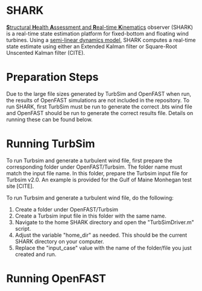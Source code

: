 # SHARK
<u>**S**tructural **H**ealth **A**ssessment and **R**eal-time **K**inematics</u> observer (SHARK) is a real-time state estimation platform for fixed-bottom and floating wind turbines. Using a [semi-linear dynamics model](https://www.overleaf.com/read/vwhkfsmnwypk#2b01ba), SHARK computes a real-time state estimate using either an Extended Kalman filter or Square-Root Unscented Kalman filter (CITE).

# Preparation Steps

Due to the large file sizes generated by TurbSim and OpenFAST when run, the results of OpenFAST simulations are not included in the repository. To run SHARK, first TurbSim must be run to generate the correct .bts wind file and OpenFAST should be run to generate the correct results file. Details on running these can be found below.

# Running TurbSim

To run Turbsim and generate a turbulent wind file, first prepare the corresponding folder under OpenFAST/Turbsim. The folder name must match the input file name. In this folder, prepare the Turbsim input file for Turbsim v2.0. An example is provided for the Gulf of Maine Monhegan test site [CITE]. 

To run Turbsim and generate a turbulent wind file, do the following:

1. Create a folder under OpenFAST/Turbsim
2. Create a Turbsim input file in this folder with the same name.
3. Navigate to the home SHARK directory and open the "TurbSimDriver.m" script.
4. Adjust the variable "home_dir" as needed. This should be the current SHARK directory on your computer.
5. Replace the "input_case" value with the name of the folder/file you just created and run.

# Running OpenFAST
